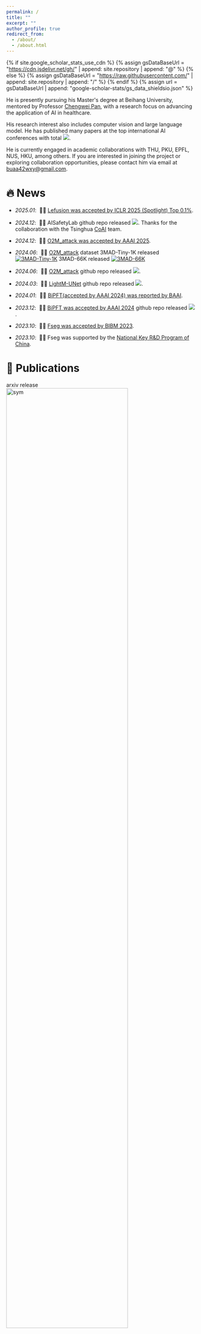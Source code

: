 ```yaml
---
permalink: /
title: ""
excerpt: ""
author_profile: true
redirect_from: 
  - /about/
  - /about.html
---
```


{% if site.google_scholar_stats_use_cdn %}
{% assign gsDataBaseUrl = "https://cdn.jsdelivr.net/gh/" | append: site.repository | append: "@" %}
{% else %}
{% assign gsDataBaseUrl = "https://raw.githubusercontent.com/" | append: site.repository | append: "/" %}
{% endif %}
{% assign url = gsDataBaseUrl | append: "google-scholar-stats/gs_data_shieldsio.json" %}

<span class='anchor' id='about-me'></span>

He is presently pursuing his Master's degree at Beihang University, mentored by Professor [Chengwei Pan](https://scholar.google.com/citations?user=7i1dqbEAAAAJ&hl=en), with a research focus on advancing the application of AI in healthcare.

His research interest also includes computer vision and large language model. He has published many papers at the top international AI conferences with total <a href='https://scholar.google.com/citations?user=jQSagnIAAAAJ'><img src="https://img.shields.io/endpoint?url={{ url | url_encode }}&logo=Google%20Scholar&labelColor=f6f6f6&color=9cf&style=flat&label=citations"></a>.

He is currently engaged in academic collaborations with THU, PKU, EPFL, NUS, HKU, among others. If you are interested in joining the project or exploring collaboration opportunities, please contact him via email at buaa42wxy@gmail.com.



# 🔥 News
- *2025.01*: &nbsp;🎉🎉 [Lefusion was accepted by ICLR 2025 (Spotlight) Top 0.1%](https://arxiv.org/abs/2403.14066).
- *2024.12*: &nbsp;🎉🎉 AISafetyLab github repo released <a href='https://github.com/thu-coai/AISafetyLab'><img src="https://img.shields.io/github/stars/thu-coai/AISafetyLab"></a>. Thanks for the collaboration with the Tsinghua [CoAI](https://github.com/thu-coai) team.
- *2024.12*: &nbsp;🎉🎉 [O2M_attack was accepted by AAAI 2025](https://arxiv.org/abs/2405.20775).
- *2024.06*: &nbsp;🎉🎉 [O2M_attack](https://arxiv.org/abs/2405.20775) dataset 3MAD-Tiny-1K released [![3MAD-Tiny-1K](../images/dataset-on-hf-sm.svg)](https://huggingface.co/datasets/MedMLLM-attack/3MAD-Tiny-1K) 3MAD-66K released [![3MAD-66K](../images/dataset-on-hf-sm.svg)](https://huggingface.co/datasets/MedMLLM-attack/3MAD-66K)

- *2024.06*: &nbsp;🎉🎉 [O2M_attack](https://arxiv.org/abs/2405.20775) github repo released <a href='https://github.com/dirtycomputer/O2M_attack'><img src="https://img.shields.io/github/stars/dirtycomputer/O2M_attack"></a>.

- *2024.03*: &nbsp;🎉🎉 [LightM-UNet](https://arxiv.org/pdf/2403.05246.pdf) github repo released <a href='https://github.com/mrblankness/lightm-unet'><img src="https://img.shields.io/github/stars/MrBlankness/LightM-UNet"></a>.

- *2024.01*: &nbsp;🎉🎉 [BiPFT(accepted by AAAI 2024) was reported by BAAI](https://mp.weixin.qq.com/s/ibBaWCdDcF2pA-Ug9XH1gQ). 
- *2023.12*: &nbsp;🎉🎉 [BiPFT was accepted by AAAI 2024](https://arxiv.org/pdf/2312.08937.pdf) github repo released <a href='https://github.com/Xingrun-Xing/BiPFT'><img src="https://img.shields.io/github/stars/Xingrun-Xing/BiPFT"></a>.
- *2023.10*: &nbsp;🎉🎉 [Fseg was accepted by BIBM 2023](https://ieeexplore.ieee.org/abstract/document/10386064). 
- *2023.10*: &nbsp;🎉🎉 Fseg was supported by the [National Key R&D Program of China](https://en.most.gov.cn/programmes1/200610/t20061009_36224.htm).

# 📝 Publications 

<div class='paper-box'><div class='paper-box-image'>
<div><div class="badge">arxiv release</div><img src='../images/projects/DiffAtlas.png' alt="sym" width="80%"></div>
</div>
<div class='paper-box-text' markdown="1">

[DiffAtlas: GenAI-fying Atlas Segmentation via Image-Mask Diffusion](https://arxiv.org/pdf/2503.06748)

Hantao Zhang, Yuhe Liu, [Jiancheng Yang](https://jiancheng-yang.com/), Weidong Guo, **Xinyuan Wang**, Wei Peng, [Pascal Fua](https://scholar.google.com/citations?user=kzFmAkYAAAAJ&hl=en)
</div>
</div>

<div class='paper-box'><div class='paper-box-image'>
<div><div class="badge">technical report</div><img src='../images/projects/AISafetyLab.png' alt="sym" width="80%"></div>
</div>
<div class='paper-box-text' markdown="1">

[AISafetyLab: A Comprehensive Framework for AI Safety Evaluation and Improvement](https://arxiv.org/pdf/2502.16776)

[Zhexin Zhang](https://scholar.google.com/citations?user=I-Cn8gkAAAAJ&hl=zh-CN), [Leqi Lei](https://scholar.google.com/citations?user=j65DJIEAAAAJ&hl=zh-CN), [Junxiao Yang](https://scholar.google.com/citations?user=8Zu6HocAAAAJ&hl=zh-CN), [Xijie Huang](https://scholar.google.com/citations?user=pL5W9z4AAAAJ&hl=en), [Yida Lu](https://openreview.net/profile?id=~Yida_Lu1), [Shiyao Cui](https://scholar.google.com/citations?user=sVXAK-kAAAAJ&hl=zh-CN), [Renmiao Chen](https://openreview.net/profile?id=~Renmiao_Chen1), Qinglin Zhang, **Xinyuan Wang**, Hao Wang, [Hao Li](https://scholar.google.com/citations?user=iZcvrH8AAAAJ), Xianqi Lei, [Chengwei Pan](https://scholar.google.com/citations?user=7i1dqbEAAAAJ&hl=en), [Lei Sha](https://scholar.google.com/citations?user=EbZ_P6gAAAAJ&hl=zh-CN), [Hongning Wang](https://scholar.google.com/citations?hl=en&user=qkdvKNoAAAAJ&view_op=list_works&sortby=pubdate), [Minlie Huang](https://scholar.google.com/citations?user=P1jPSzMAAAAJ&hl=zh-CN)
</div>
</div>

<div class='paper-box'><div class='paper-box-image'>
<div><div class="badge">arxiv release</div><img src='../images/projects/BlackDAN.png' alt="sym" width="80%"></div>
</div>
<div class='paper-box-text' markdown="1">

[BlackDAN: A Black-Box Multi-Objective Approach for Effective and Contextual Jailbreaking of Large Language Models](https://arxiv.org/abs/2410.09804)

**Xinyuan Wang**, [Victor Shea-Jay Huang](https://scholar.google.com/citations?user=pL5W9z4AAAAJ&hl=en), Renmiao Chen, Hao Wang, [Chengwei Pan](https://scholar.google.com/citations?user=7i1dqbEAAAAJ&hl=en), [Lei Sha](https://scholar.google.com/citations?user=EbZ_P6gAAAAJ&hl=zh-CN), [Minlie Huang](https://scholar.google.com/citations?user=P1jPSzMAAAAJ&hl=zh-CN)
</div>
</div>

<div class='paper-box'><div class='paper-box-image'>
<div><div class="badge">ICLR 2025 Spotlight</div><img src='../images/projects/LeFusion.png' alt="sym" width="80%"></div>
</div>
<div class='paper-box-text' markdown="1">

[LeFusion: Controllable Pathology Synthesis via Lesion-Focused Diffusion Models](https://arxiv.org/abs/2403.14066)

Hantao Zhang, Yuhe Liu, [Jiancheng Yang](https://jiancheng-yang.com/), [Shouhong Wan](https://cs.ustc.edu.cn/2020/0906/c23239a460133/page.htm), **Xinyuan Wang**, Wei Peng, [Pascal Fua](https://scholar.google.com/citations?user=kzFmAkYAAAAJ&hl=en)
</div>
</div>

<div class='paper-box'><div class='paper-box-image'>
<div><div class="badge">AAAI 2025</div><img src='../images/projects/3MAD.png' alt="sym" width="80%"></div>
</div>
<div class='paper-box-text' markdown="1">

[Medical MLLM is Vulnerable: Cross-Modality Jailbreak and Mismatched Attacks on Medical Multimodal Large Language Models](https://arxiv.org/abs/2405.20775)

[Xijie Huang](https://github.com/JeixHuang), **Xinyuan Wang**, [Hantao Zhang](https://openreview.net/profile?id=~Hantao_Zhang2), [Yinghao Zhu](https://yhzhu99.github.io), Jiawen Xi, [Jingkun An](https://scholar.google.com/citations?hl=zh-CN&user=gtoavQoAAAAJ), Hao Wang, [Hao Liang](https://scholar.google.com/citations?hl=zh-CN&user=HgapY3sAAAAJ&view_op=list_works&sortby=pubdate), [Chengwei Pan](https://scholar.google.com/citations?user=7i1dqbEAAAAJ&hl=en)
</div>
</div>

<div class='paper-box'><div class='paper-box-image'>
<div><div class="badge">arxiv release</div><img src='../images/projects/LightM-UNet.png' alt="sym" width="80%"></div>
</div>
<div class='paper-box-text' markdown="1">

[LightM-UNet: Mamba Assists in Lightweight
UNet for Medical Image Segmentation](https://arxiv.org/pdf/2403.05246.pdf)


[Weibin Liao](https://scholar.google.com/citations?hl=zh-CN&user=4yUXvDsAAAAJ), [Yinghao Zhu](https://yhzhu99.github.io), **Xinyuan Wang**, [Chengwei Pan](https://scholar.google.com/citations?user=7i1dqbEAAAAJ&hl=en), [Yasha Wang](https://www.aminer.cn/profile/yasha-wang/542cc019dabfae4b91c24265), [Liantao Ma](http://scholar.pku.edu.cn/malt)
</div>
</div>

<div class='paper-box'><div class='paper-box-image'>
<div><div class="badge">AAAI 2024</div><img src='../images/projects/BiPFT.png' alt="sym" width="80%"></div>
</div>
<div class='paper-box-text' markdown="1">

[BiPFT: Binary Pre-trained Foundation Transformer with Low-rank Estimation of
Binarization Residual Polynomials](https://arxiv.org/pdf/2312.08937.pdf)

[Xingrun Xing](https://scholar.google.com.hk/citations?hl=zh-CN&user=sEdxu1UAAAAJ&view_op=list_works&sortby=pubdate),[Li Du](https://scholar.google.com.hk/citations?user=ag1JoOEAAAAJ&hl=zh-CN), **Xinyuan Wang**, Xianlin Zeng, [Yequan Wang](https://www.wangyequan.com), [Zheng Zhang](https://scholar.google.com/citations?hl=zh-CN&user=S2bil1cAAAAJ&view_op=list_works&sortby=pubdate), [Jiajun Zhang](https://nlpr.ia.ac.cn/cip/jjzhang.htm)
</div>
</div>

<div class='paper-box'><div class='paper-box-image'><div><div class="badge">BIBM 2023</div><img src='../images/projects/Fseg.png' alt="sym" width="80%"></div></div>
<div class='paper-box-text' markdown="1">

[Leveraging Frequency Domain Learning in 3D
Vessel Segmentation](https://arxiv.org/pdf/2401.06224.pdf)

**Xinyuan Wang**, [Chengwei Pan](https://scholar.google.com/citations?user=7i1dqbEAAAAJ&hl=en), [Hongming Dai](https://www.linkedin.com/in/hongming-dai-76b936176/), [Gangming Zhao](https://scholar.google.com/citations?user=bRKA7fUAAAAJ&hl=en), [Jinpeng Li](https://scholar.google.com/citations?user=hzEaITAAAAAJ&hl=zh-CN), Xiao Zhang, [Yizhou Yu](https://i.cs.hku.hk/~yzyu/)
</div>
</div>

<!-- [**Project**](https://scholar.google.com/citations?view_op=view_citation&hl=zh-CN&user=DhtAFkwAAAAJ&citation_for_view=DhtAFkwAAAAJ:ALROH1vI_8AC) <strong><span class='show_paper_citations' data='DhtAFkwAAAAJ:ALROH1vI_8AC'></span></strong>
- Lorem ipsum dolor sit amet, consectetur adipiscing elit. Vivamus ornare aliquet ipsum, ac tempus justo dapibus sit amet. 
</div>
</div>

- [Lorem ipsum dolor sit amet, consectetur adipiscing elit. Vivamus ornare aliquet ipsum, ac tempus justo dapibus sit amet](https://github.com), A, B, C, **CVPR 2020** -->

# 🎖 Honors and Awards
- *2025.03* [ICME 2025](https://2025.ieeeicme.org/) reviewer
- *2025.03* [NeurIPS 2025](https://neurips.cc/Conferences/2025) reviewer
- *2024.12* [AAAI 2025](https://aaai.org/conference/aaai/aaai-25/) student scholarship
- *2024.12* [ICML 2025](https://icml.cc/Conferences/2025) reviewer
- *2024.10* Outstanding League Member, Beihang University
- *2024.10* 1st-Class Scholarship, Beihang University
- *2024.08* [ICLR 2025](https://iclr.cc/Conferences/2025) reviewer
- *2024.05* [Neurips 2024](https://neurips.cc/Conferences/2024) reviewer
- *2024.05* [ACM MM 2024](https://2024.acmmm.org/) reviewer
- *2024.04* Outstanding graduate student, Beihang University
- *2023.11* [Student Union President](https://iai.buaa.edu.cn/info/1011/2924.htm), Institute of Artificial Intelligence, Beihang University
- *2023.10* Outstanding Student Cadre, Beihang University
- *2023.10* 1st-Class Scholarship, Beihang University
- *2023.07* [Silver Diploma](https://mp.weixin.qq.com/s/EgRv-WxUEUq_sCSDsjBKgA), World Choir Games 2023🎵
- *2023* Rank 2/42 in Beihang University
- *2022* Rank 14/277 in Northeastern University

# 📖 Educations
- *2022.09 - present*, M.Eng. (supervised by [Chengwei Pan](https://scholar.google.com/citations?user=7i1dqbEAAAAJ&hl=en)) in [Institute of Artificial Intelligence](https://iai.buaa.edu.cn/), Beihang University, Beijing, China
- *Fall 2023*, Design and Analysis of Algorithms, Teaching Assistant, Beihang University
- *2018.09 - 2022.06*, B.Eng. (supervised by [Peng Cao](https://scholar.google.com/citations?user=0OfgZSsAAAAJ&hl=zh-CN)) in School of Computer Science and Engineering, Northeastern University, Shenyang, China

# 💬 Invited Talks
- *2023.12*, Istanbul, Turkey. He delivered a [keynote speech](https://bidma.cpsc.ucalgary.ca/IEEE-BIBM-2023/documents/BIBM2023-Program-1208.pdf) on the topic of "Leveraging Frequency Domain Learning in 3D Coronary Segmentation" at the BIBM 2023 conference. 
<!-- - *2021.03*, Lorem ipsum dolor sit amet, consectetur adipiscing elit. Vivamus ornare aliquet ipsum, ac tempus justo dapibus sit amet.  \| [\[video\]](https://github.com/) 
-->

# 💻 Internships
- *2025.01 - present*, [Shanghai Artificial Intelligence Laboratory](https://www.shlab.org.cn/), Shanghai, China. He was a research intern in Center for Safe & Trustworthy AI under the supervision of [Xun Zhao](https://emmaxunzhao.github.io/) and [Chaochao Lu](https://causallu.com/bio/).
- *2024.04 - present*, [Tsinghua University](https://www.tsinghua.edu.cn/), China. He was a research intern in Professor [Minlie Huang](https://coai.cs.tsinghua.edu.cn/hml)'s group at Tsinghua University, focusing on the safety issues of Multimodal Large Language Models (LLMs).
- *2023.02 - 2023.08*, [Beijing Academy of Artificial Intelligence(BAAI)](https://www.baai.ac.cn/), China. He was a research intern in the Cognitive Large-Scale Model Group mentored by [Xin Jiang](https://scholar.google.com/citations?user=3mqJwa8AAAAJ&hl=zh-CN) and [Yequan Wang](https://www.wangyequan.com/).
- *2022.09 - 2023.02*, Key Laboratory of Mathematics, Informatics and Behavioral Semantics, Ministry of Education, Beijing, China.
- *2022.01 - 2022.02*, NC State University, USA. He participated in the GEARS program at North Carolina State University in 2022, under the supervision of [Hien Tran](https://math.sciences.ncsu.edu/people/tran/). The project focused on Airplane Detection and Classification.
- *2021.06 - 2022.06*, Key Laboratory of Intelligent Computing in Medical Image of Ministry of Education, Northeastern University, Shenyang, China. He was a research intern mentored by [Peng Cao](https://scholar.google.com/citations?user=0OfgZSsAAAAJ&hl=zh-CN) aiming at medical segmentation tasks.
- *2019.03 - 2021.06*, Northeastern University, China. He was a research intern mentored by [Qidong Zhao](https://scholar.google.com/citations?hl=zh-CN&user=cFAcguwAAAAJ&view_op=list_works&sortby=pubdate), [Zhuoran Liu](https://scholar.google.com/citations?user=tEyLvJQAAAAJ&hl=zh-CN), [Changsheng Zhang](https://dblp.org/pid/70/1079-1.html) and [Bin Zhang](https://dblp.org/pid/13/5236-1.html). His research focuses on multi-objective optimization and path planning problems. This work was supported by the [Key Project of National Natural Science Foundation of China](https://www.nsfc.gov.cn/english/site_1/) (U1908212) and the Fundamental Research Funds for the Central Universities (N2017013, N2017014).

# 👨🏻‍🎓 Collaborators

- Hongming Dai (National University of Singapore)
- Xingrun Xing (Beijing Academy of Artificial Intelligence, Chinese Academy of Sciences)
- Yinghao Zhu (Beihang Univeristy)
- Gangming Zhao (The University of Hong Kong)
- Hantao Zhang (University of Science and Technology of China -> EPFL)
- Hao Wang (Beihang Univeristy)
- Jingkun An (Beihang Univeristy)
- Renmiao Chen (Tsinghua University)
- Zekun Wang (Beihang University)
- Jiancheng Yang (EPFL)
- Leqi Lei (Tsinghua University) 
- Zhexin Zhang (Tsinghua University)

<!-- 
- Wenhui Tan (Renmin Univeristy of China)
- Mengqun Jin (Tsinghua University)
- Zhiru Wang (Beihang University)
- Shiyun Xie (Beihang University)
- Pei Ke (Tsinghua University)
- Shiyao Cui (Tsinghua University)
- Minlie Huang (Tsinghua University)
- Lei Sha (Beihang University)
-->

# 👨🏻‍💻 Undergraduate Research Assistant

- Zihao Fu (Beihang University -> Tsinghua University)
- Haoyu Hu (Beihang University -> Institute of Automation, Chinese Academy of Sciences)
- Jiaze Song (Beihang University -> Peking University)
- Yuhan Duan (Beihang University -> Beihang University) 
- Jiawen Xi (Beihang University -> Beihang University) 
- Xijie Huang (Beihang University -> present) 
- Xinhui Huang (Beihang University -> present) 
- Chenxiao Yue (Beihang University -> present) 
- Rong Fan (Beihang University -> present) 
- Wenjie Pan (Beihang University -> present) 
- Yuhe Liu (Beihang University -> present) 
- Yizhe Wang (Beihang University -> present) 

# Contact

<iframe src="https://docs.google.com/forms/d/e/1FAIpQLSfUuNo92pBpF_s7coJ-AbKw4CJ_RHCX1CmstSHePxksip0yew/viewform?embedded=true" width="840" height="600" frameborder="0" marginheight="0" marginwidth="0">Loading…</iframe>

# 🌍 Website Visiting Map

<script type="text/javascript" id="mapmyvisitors" src="//mapmyvisitors.com/map.js?d=ItepywghaB7DpioDsZd9QS7Q8t6BfxyDtA3DlM0OKgM&cl=ffffff&w=a"></script>